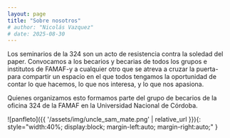 ```yaml
---
layout: page
title: "Sobre nosotros"
# author: "Nicolás Vazquez"
# date: 2025-08-30
---
```


<!-- Add an image below, in 50% size -->

Los seminarios de la 324 son un acto de resistencia contra la soledad del paper.
Convocamos a los becarios y becarias de todos los grupos e institutos de FAMAF-y a cualquier otro que se atreva a cruzar la puerta- para compartir un espacio en el que todos tengamos la oportunidad de contar lo que hacemos, lo que nos interesa, y lo que nos apasiona.

Quienes organizamos esto formamos parte del grupo de becarios de la oficina 324 de la FAMAF en la Universidad Nacional de Córdoba.

![panfleto]({{ '/assets/img/uncle_sam_mate.png' | relative_url }}){: style="width:40%; display:block; margin-left:auto; margin-right:auto;" }